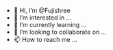 - 👋 Hi, I’m @Fujishree
- 👀 I’m interested in ...
- 🌱 I’m currently learning ...
- 💞️ I’m looking to collaborate on ...
- 📫 How to reach me ...

<!---
Fujishree/Fujishree is a ✨ special ✨ repository because its `README.md` (this file) appears on your GitHub profile.
You can click the Preview link to take a look at your changes.
--->
